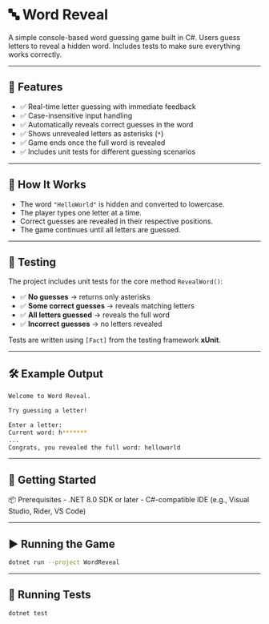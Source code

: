 # 🔤 Word Reveal

A simple console-based word guessing game built in C#. Users guess letters to reveal a hidden word. Includes tests to make sure everything works correctly.

---

## 🎯 Features

- ✅ Real-time letter guessing with immediate feedback
- ✅ Case-insensitive input handling
- ✅ Automatically reveals correct guesses in the word
- ✅ Shows unrevealed letters as asterisks (`*`)
- ✅ Game ends once the full word is revealed
- ✅ Includes unit tests for different guessing scenarios

---

## 🧠 How It Works

- The word `"HelloWorld"` is hidden and converted to lowercase.
- The player types one letter at a time.
- Correct guesses are revealed in their respective positions.
- The game continues until all letters are guessed.

---

## 🧪 Testing

The project includes unit tests for the core method `RevealWord()`:

- ✅ **No guesses** → returns only asterisks  
- ✅ **Some correct guesses** → reveals matching letters  
- ✅ **All letters guessed** → reveals the full word  
- ✅ **Incorrect guesses** → no letters revealed  

Tests are written using `[Fact]` from the testing framework **xUnit**.

---

## 🛠 Example Output 

```bash
Welcome to Word Reveal.

Try guessing a letter!

Enter a letter:
Current word: h*******
...
Congrats, you revealed the full word: helloworld
```

---

## 🚀 Getting Started
📦 Prerequisites
    - .NET 8.0 SDK or later
    - C#-compatible IDE (e.g., Visual Studio, Rider, VS Code)

---

## ▶️ Running the Game
```bash
dotnet run --project WordReveal
```

---

## 🧪 Running Tests
```bash
dotnet test
```

